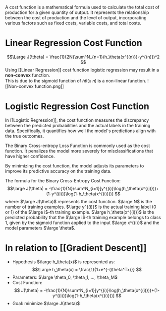 A cost function is a mathematical formula used to calculate the total cost of production for a given quantity of output. It represents the relationship between the cost of production and the level of output, incorporating various factors such as fixed costs, variable costs, and total costs.
# Linear Regression Cost Function
$$\Large
J(\theta) = \frac{1}{2N}\sum^N_{n=1}(h_\theta(x^{(n)})-y^{(n)})^2
$$
Using [[Linear Regression]] cost function logistic regression may result in a **non-convex** function.  
This is due to the sigmoid function of ℎ𝜃(𝑥 𝑛) is a non-linear function.
![[Non-convex function.png]]
# Logistic Regression Cost Function
In [[Logistic Regression]], the cost function measures the discrepancy between the predicted probabilities and the actual labels in the training data. Specifically, it quantifies how well the model's predictions align with the true outcomes.  

The Binary Cross-entropy Loss Function is commonly used as the cost function. It penalizes the model more severely for misclassifications  that have higher confidence.  

By minimizing the cost function, the model adjusts its parameters to improve its predictive accuracy on the training data.

The formula for the Binary Cross-Entropy Cost Function:
$$\large
J(\theta) = -\frac{1}{N}\sum^N_{i=1}[y^{(i)}\log(h_\theta(x^{(i)}))+(1-y^{(i)})\log(1-h_\theta(x^{(i)}))] 
$$
where:
$\large J(\theta)$ represents the cost function.
$\large N$ is the number of training examples.
$\large y^{(i)}$ is the actual training label (0 or 1) of the $\large i$-th training example. 
$\large h_\theta(x^{(i)})$ is the predicted probability that the $\large i$-th training example belongs to class 1, given by the sigmoid function applied to the input $\large x^{(i)}$ and the model parameters $\large \theta$.
# In relation to [[Gradient Descent]]
- Hypothesis $\large h_\theta(x)$ is represented as:
$$\Large
h_\theta(x) = \frac{1}{1+e^{-(\theta^Tx)}}
$$
- Parameters:
$\large \theta_0, \theta_1, ..., \theta_M$ 
- Cost Function:
$$
J(\theta) = -\frac{1}{N}\sum^N_{i=1}[y^{(i)}\log(h_\theta(x^{(i)}))+(1-y^{(i)})\log(1-h_\theta(x^{(i)}))] 
$$
- Goal:
minimize $\large J(\theta)$

